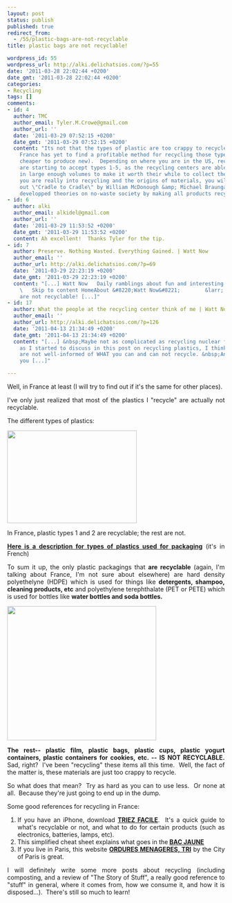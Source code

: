 ```yaml
---
layout: post
status: publish
published: true
redirect_from:
  - /55/plastic-bags-are-not-recyclable
title: plastic bags are not recyclable!

wordpress_id: 55
wordpress_url: http://alki.delichatsios.com/?p=55
date: '2011-03-28 22:02:44 +0200'
date_gmt: '2011-03-28 22:02:44 +0200'
categories:
- Recycling
tags: []
comments:
- id: 4
  author: TMC
  author_email: Tyler.M.Crowe@gmail.com
  author_url: ''
  date: '2011-03-29 07:52:15 +0200'
  date_gmt: '2011-03-29 07:52:15 +0200'
  content: "Its not that the types of plastic are too crappy to recycle, it's that
    France has yet to find a profitable method for recycling those types (ie. it's
    cheaper to produce new).  Depending on where you are in the US, recycling centers
    are starting to accept types 1-5, as the recycling centers are able to sell them
    in large enough volumes to make it worth their while to collect them.\r\n\r\nIf
    you are really into recycling and the origins of materials, you will want to check
    out \"Cradle to Cradle\" by William McDonough &amp; Michael Braungart.  They have
    developped theories on no-waste society by making all products recycleable."
- id: 6
  author: alki
  author_email: alkidel@gmail.com
  author_url: ''
  date: '2011-03-29 11:53:52 +0200'
  date_gmt: '2011-03-29 11:53:52 +0200'
  content: Ah excellent!  Thanks Tyler for the tip.
- id: 7
  author: Preserve. Nothing Wasted. Everything Gained. | Watt Now
  author_email: ''
  author_url: http://alki.delichatsios.com/?p=69
  date: '2011-03-29 22:23:19 +0200'
  date_gmt: '2011-03-29 22:23:19 +0200'
  content: "[...] Watt Now   Daily ramblings about fun and interesting energy stuff.
    \   Skip to content HomeAbout &#8220;Watt Now&#8221;        &larr; plastic bags
    are not recyclable! [...]"
- id: 17
  author: What the people at the recycling center think of me | Watt Now
  author_email: ''
  author_url: http://alki.delichatsios.com/?p=126
  date: '2011-04-13 21:34:49 +0200'
  date_gmt: '2011-04-13 21:34:49 +0200'
  content: "[...] &nbsp;Maybe not as complicated as recycling nuclear fuel, but still,
    as I started to discuss in this post on recycling plastics, I think most people
    are not well-informed of WHAT you can and can not recycle. &nbsp;And moreover,
    you [...]"

---
```

<p style="text-align: justify;">Well, in France at least (I will try to find out if it's the same for other places).</p>
<p style="text-align: justify;">I've only just realized that most of the plastics I "recycle" are actually not recyclable.</p>
<p style="text-align: justify;">The different types of plastics:</p>
<p style="text-align: justify;"><a href="{{ 'assets/from-wordpress/uploads/2011/03/F678HWMV7KEZ439AKV.MEDIUM1.gif' | relative_url }}"><img class="alignleft size-full wp-image-57" title="F678HWMV7KEZ439AKV.MEDIUM" src="{{ 'assets/from-wordpress/uploads/2011/03/F678HWMV7KEZ439AKV.MEDIUM1.gif' | relative_url }}" alt="" width="300" height="214" /></a></p>
<p style="text-align: justify;">In France, plastic types 1 and 2 are recyclable; the rest are not.</p>
<p style="text-align: justify;"><strong><a href="{{ 'assets/from-wordpress/uploads/2011/03/Types-de-plastiques-utilises-pour-les-emballages1.pdf' | relative_url }}">Here is a description for types of plastics used for packaging</a></strong> (it's in French)</p>
<p style="text-align: justify;">To sum it up, the only plastic packagings that <strong>are recyclable</strong> (again, I'm talking about France, I'm not sure about elsewhere) are hard density polyethelyne (HDPE) which is used for things like <strong>detergents, shampoo, cleaning products, etc</strong> and polyethylene terephthalate (PET or PETE) which is used for bottles like <strong>water bottles and soda bottles. </strong></p>
<p style="text-align: justify;"><a href="{{ 'assets/from-wordpress/uploads/2011/03/plastics.png' | relative_url }}"><img title="plastics" src="{{ 'assets/from-wordpress/uploads/2011/03/plastics.png' | relative_url }}" alt="" width="345" height="310" /></a></p>
<p style="text-align: justify;"><strong>The rest-- plastic film, plastic bags, plastic cups, plastic yogurt containers, plastic containers for cookies, etc. -- IS NOT RECYCLABLE. </strong>Sad, right?&nbsp; I've been "recycling" these items all this time.&nbsp; Well, the fact of the matter is, these materials are just too crappy to recycle.</p>
<p style="text-align: justify;">So what does that mean?&nbsp; Try as hard as you can to use less.&nbsp; Or none at all.&nbsp; Because they're just going to end up in the dump.</p>
<p style="text-align: justify;">Some good references for recycling in France:</p>
<ol style="text-align: justify;">
<li>If you have an iPhone, download <a href="http://itunes.apple.com/fr/app/triez-facile/id391759899?mt=8"><strong>TRIEZ FACILE</strong></a>.&nbsp; It's a quick guide to what's recyclable or not, and what to do for certain products (such as electronics, batteries, lamps, etc).</li>
<li>This simplified cheat sheet explains what goes in the<strong> </strong><strong><a href="{{ 'assets/from-wordpress/uploads/2011/03/pages-du-memo-du-tri-pour-le-bac-vert-et-les-bacs.pdf' | relative_url }}">BAC JAUNE</a></strong></li>
<li>If you live in Paris, this website <a href="http://www.paris.fr/pratique/environnement/ordures-menageres-tri/p5430"><strong>ORDURES MENAGERES, TRI</strong></a> by the City of Paris is great.</li>
</ol>
<p style="text-align: justify;">I will definitely write some more posts about recycling (including composting, and a review of "The Story of Stuff", a really good reference to "stuff" in general, where it comes from, how we consume it, and how it is disposed...).&nbsp; There's still so much to learn!</p>
